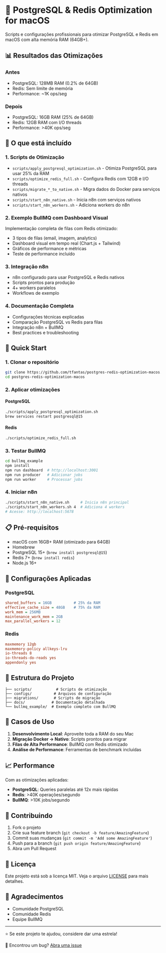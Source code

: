 # 🚀 PostgreSQL & Redis Optimization for macOS

Scripts e configurações profissionais para otimizar PostgreSQL e Redis em macOS com alta memória RAM (64GB+).

## 📊 Resultados das Otimizações

### Antes
- PostgreSQL: 128MB RAM (0.2% de 64GB)
- Redis: Sem limite de memória
- Performance: ~1K ops/seg

### Depois
- PostgreSQL: 16GB RAM (25% de 64GB)
- Redis: 12GB RAM com I/O threads
- Performance: >40K ops/seg

## 🎯 O que está incluído

### 1. Scripts de Otimização
- `scripts/apply_postgresql_optimization.sh` - Otimiza PostgreSQL para usar 25% da RAM
- `scripts/optimize_redis_full.sh` - Configura Redis com 12GB e I/O threads
- `scripts/migrate_*_to_native.sh` - Migra dados do Docker para serviços nativos
- `scripts/start_n8n_native.sh` - Inicia n8n com serviços nativos
- `scripts/start_n8n_workers.sh` - Adiciona workers do n8n

### 2. Exemplo BullMQ com Dashboard Visual
Implementação completa de filas com Redis otimizado:
- 3 tipos de filas (email, imagem, analytics)
- Dashboard visual em tempo real (Chart.js + Tailwind)
- Gráficos de performance e métricas
- Teste de performance incluído

### 3. Integração n8n
- n8n configurado para usar PostgreSQL e Redis nativos
- Scripts prontos para produção
- 4+ workers paralelos
- Workflows de exemplo

### 4. Documentação Completa
- Configurações técnicas explicadas
- Comparação PostgreSQL vs Redis para filas
- Integração n8n + BullMQ
- Best practices e troubleshooting

## 🚀 Quick Start

### 1. Clonar o repositório
```bash
git clone https://github.com/tfantas/postgres-redis-optimization-macos.git
cd postgres-redis-optimization-macos
```

### 2. Aplicar otimizações

#### PostgreSQL
```bash
./scripts/apply_postgresql_optimization.sh
brew services restart postgresql@15
```

#### Redis
```bash
./scripts/optimize_redis_full.sh
```

### 3. Testar BullMQ
```bash
cd bullmq_example
npm install
npm run dashboard  # http://localhost:3001
npm run producer   # Adicionar jobs
npm run worker     # Processar jobs
```

### 4. Iniciar n8n
```bash
./scripts/start_n8n_native.sh     # Inicia n8n principal
./scripts/start_n8n_workers.sh 4  # Adiciona 4 workers
# Acesse: http://localhost:5678
```

## 📋 Pré-requisitos

- macOS com 16GB+ RAM (otimizado para 64GB)
- Homebrew
- PostgreSQL 15+ (`brew install postgresql@15`)
- Redis 7+ (`brew install redis`)
- Node.js 16+

## 🔧 Configurações Aplicadas

### PostgreSQL
```ini
shared_buffers = 16GB          # 25% da RAM
effective_cache_size = 48GB    # 75% da RAM
work_mem = 256MB
maintenance_work_mem = 2GB
max_parallel_workers = 12
```

### Redis
```ini
maxmemory 12gb
maxmemory-policy allkeys-lru
io-threads 8
io-threads-do-reads yes
appendonly yes
```

## 📂 Estrutura do Projeto

```
├── scripts/           # Scripts de otimização
├── configs/          # Arquivos de configuração
├── migrations/       # Scripts de migração
├── docs/            # Documentação detalhada
└── bullmq_example/  # Exemplo completo com BullMQ
```

## 🎯 Casos de Uso

1. **Desenvolvimento Local**: Aproveite toda a RAM do seu Mac
2. **Migração Docker → Nativo**: Scripts prontos para migrar
3. **Filas de Alta Performance**: BullMQ com Redis otimizado
4. **Análise de Performance**: Ferramentas de benchmark incluídas

## 📈 Performance

Com as otimizações aplicadas:

- **PostgreSQL**: Queries paralelas até 12x mais rápidas
- **Redis**: >40K operações/segundo
- **BullMQ**: >10K jobs/segundo

## 🤝 Contribuindo

1. Fork o projeto
2. Crie sua feature branch (`git checkout -b feature/AmazingFeature`)
3. Commit suas mudanças (`git commit -m 'Add some AmazingFeature'`)
4. Push para a branch (`git push origin feature/AmazingFeature`)
5. Abra um Pull Request

## 📝 Licença

Este projeto está sob a licença MIT. Veja o arquivo [LICENSE](LICENSE) para mais detalhes.

## 🙏 Agradecimentos

- Comunidade PostgreSQL
- Comunidade Redis
- Equipe BullMQ

---

⭐ Se este projeto te ajudou, considere dar uma estrela!

🐛 Encontrou um bug? [Abra uma issue](https://github.com/tfantas/postgres-redis-optimization-macos/issues)